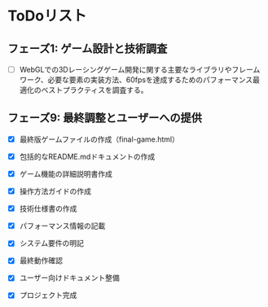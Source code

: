 # ToDoリスト

## フェーズ1: ゲーム設計と技術調査
- [ ] WebGLでの3Dレーシングゲーム開発に関する主要なライブラリやフレームワーク、必要な要素の実装方法、60fpsを達成するためのパフォーマンス最適化のベストプラクティスを調査する。
## フェーズ9: 最終調整とユーザーへの提供
- [x] 最終版ゲームファイルの作成（final-game.html）
- [x] 包括的なREADME.mdドキュメントの作成
- [x] ゲーム機能の詳細説明書作成
- [x] 操作方法ガイドの作成
- [x] 技術仕様書の作成
- [x] パフォーマンス情報の記載
- [x] システム要件の明記
- [x] 最終動作確認
- [x] ユーザー向けドキュメント整備
- [x] プロジェクト完成


